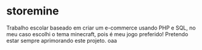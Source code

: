 # storemine
Trabalho escolar baseado em criar um e-commerce usando PHP e SQL, no meu caso escolhi o tema minecraft, pois é meu jogo preferido! Pretendo estar sempre aprimorando este projeto.
oaa